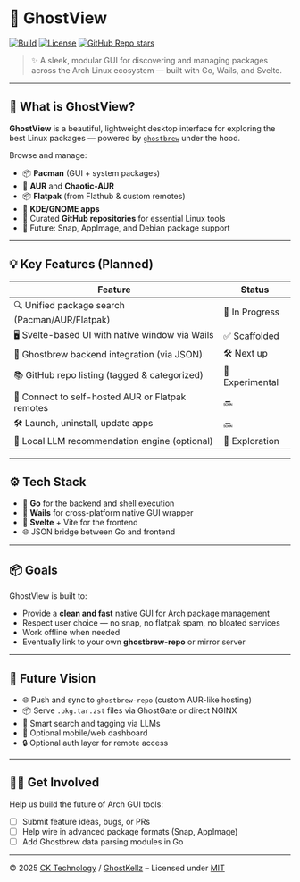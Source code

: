 # 👻 GhostView

[![Build](https://img.shields.io/github/actions/workflow/status/ghostkellz/ghostview/ci.yml?branch=main)](https://github.com/ghostkellz/ghostview/actions)
[![License](https://img.shields.io/github/license/ghostkellz/ghostview)](LICENSE)
[![GitHub Repo stars](https://img.shields.io/github/stars/ghostkellz/ghostview?style=social)](https://github.com/ghostkellz/ghostview)

> ✨ A sleek, modular GUI for discovering and managing packages across the Arch Linux ecosystem — built with Go, Wails, and Svelte.

---

## 🎯 What is GhostView?

**GhostView** is a beautiful, lightweight desktop interface for exploring the best Linux packages — powered by [`ghostbrew`](https://github.com/ghostkellz/ghostbrew) under the hood.

Browse and manage:

- 📦 **Pacman** (GUI + system packages)
- 🎯 **AUR** and **Chaotic-AUR**
- 📦 **Flatpak** (from Flathub & custom remotes)
- 🧩 **KDE/GNOME apps**
- 🧰 Curated **GitHub repositories** for essential Linux tools
- 🐧 Future: Snap, AppImage, and Debian package support

---

## 💡 Key Features (Planned)

| Feature | Status |
|--------|--------|
| 🔍 Unified package search (Pacman/AUR/Flatpak) | 🚧 In Progress |
| 🖥️ Svelte-based UI with native window via Wails | ✅ Scaffolded |
| 🧙 Ghostbrew backend integration (via JSON) | 🛠️ Next up |
| 📚 GitHub repo listing (tagged & categorized) | 🧪 Experimental |
| 📡 Connect to self-hosted AUR or Flatpak remotes | 🔜 |
| 🛠️ Launch, uninstall, update apps | 🔜 |
| 🤖 Local LLM recommendation engine (optional) | 🔭 Exploration |

---

## ⚙️ Tech Stack

- 🧠 **Go** for the backend and shell execution
- 🧩 **Wails** for cross-platform native GUI wrapper
- 🎨 **Svelte** + Vite for the frontend
- 🌐 JSON bridge between Go and frontend

---

## 📦 Goals

GhostView is built to:
- Provide a **clean and fast** native GUI for Arch package management
- Respect user choice — no snap, no flatpak spam, no bloated services
- Work offline when needed
- Eventually link to your own **ghostbrew-repo** or mirror server

---

## 🔮 Future Vision

- 🌐 Push and sync to `ghostbrew-repo` (custom AUR-like hosting)
- 📦 Serve `.pkg.tar.zst` files via GhostGate or direct NGINX
- 🧠 Smart search and tagging via LLMs
- 📲 Optional mobile/web dashboard
- 🔒 Optional auth layer for remote access

---

## 🧙‍♂️ Get Involved

Help us build the future of Arch GUI tools:

- [ ] Submit feature ideas, bugs, or PRs
- [ ] Help wire in advanced package formats (Snap, AppImage)
- [ ] Add Ghostbrew data parsing modules in Go

---

© 2025 [CK Technology](https://cktechx.com) / [GhostKellz](https://ghostkellz.sh) – Licensed under [MIT](LICENSE)
